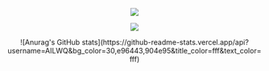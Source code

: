 
<!-- https://github.com/kyechan99/capsule-render -->
<p align="center">
<img src="https://capsule-render.vercel.app/api?type=waving&color=timeGradient&height=300&&section=header&text=HI%20THERE!&fontSize=90&fontAlign=50&fontAlignY=30&desc=I%20am%20AILWQ!&descAlign=50&descSize=30&descAlignY=60&animation=twinkling">
</p>
 
<!-- https://github.com/DenverCoder1/readme-typing-svg -->
<p align="center">
<img src="https://readme-typing-svg.demolab.com?font=Fira+Code&pause=1000&width=435&lines=I+am+an+LLM+algorithm+engineer.;My+interests+are+in+LLM%2C+and+Agent." />
</p>

<p align="center">
<!-- https://github.com/anuraghazra/github-readme-stats -->
![Anurag's GitHub stats](https://github-readme-stats.vercel.app/api?username=AILWQ&bg_color=30,e96443,904e95&title_color=fff&text_color=fff)
